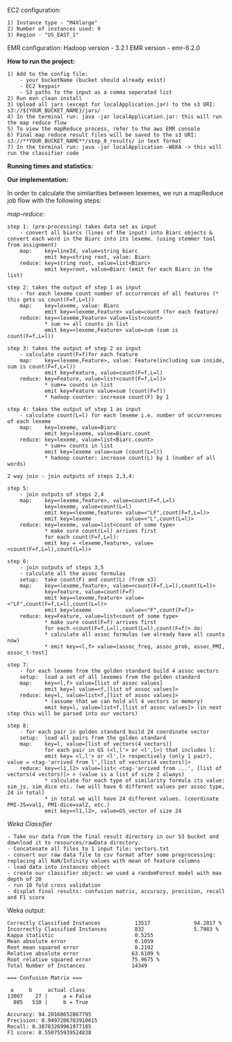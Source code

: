 
EC2 configuration:

    1) Instance type - "M4Xlarge"
    2) Number of instances used: 9
    3) Region - "US_EAST_1"

EMR configuration:
    Hadoop version - 3.2.1
    EMR version - emr-6.2.0

**How to run the project:**
    
    1) Add to the config file:
        - your bucketName (bucket should already exist)
        - EC2 keypair
        - S3 paths to the input as a comma seperated list
    2) Run mvn clean install
    3) Upload all jars (except for localApplication.jar) to the s3 URI: s3://${YOUR_BUCKET_NAME}/jars/
    4) In the terminal run: java -jar localApplication.jar: this will run the map reduce flow
    5) To view the mapReduce process, refer to the aws EMR console 
    6) Final map reduce result files will be saved to the s3 URI: s3://**YOUR_BUCKET_NAME**/step_8_results/ in text format
    7) In the terminal run: java -jar localApplication -WEKA -> this will run the classifier code

**Running times and statistics:**


**Our implementation:**

In order to calculate the similarities between lexemes, we run a mapReduce job flow with the following steps:

*map-reduce:*

    step 1: (pre-processing) takes data set as input
        - convert all biarcs (lines of the input) into Biarc objects & convert each word in the Biarc into its lexeme. (using stemmer tool from assignment)
        map: 	key=lineId, value=string biarc
                emit key=string root, value: Biarc 
        reduce: key=string root, value=list<Biarc>
                emit key=root, value=Biarc (emit for each Biarc in the list) 
    
    step 2: takes the output of step 1 as input
        - for each lexeme count number of occurrences of all features (* this gets us count(F=f,L=l))
        map:	key=lexeme, value: Biarc
                emit key=<lexeme,Feature> value=count (for each feature)
        reduce: key=<lexeme,Feature> value=list<count>
                * sum += all counts in list 
                emit key=<lexeme,Feature> value=sum (sum is count(F=f,L=l))
    
    step 3: takes the output of step 2 as input
        - calculate count(F=f)for each feature
        map:	key=<lexeme,Feature>, value: Feature(including sum inside, sum is count(F=f,L=l))
                emit key=Feature, value=count(F=f,L=l)
        reduce: key=Feature, value=list<count(F=f,L=l)>
                * sum+= counts in list
                emit key=Feature value=sum (count(F=f))
                * hadoop counter: increase count(F) by 1
    
    step 4: takes the output of step 1 as input
        - calculate count(L=l) for each lexeme i.e. number of occurrences of each lexeme
        map:	key=lexeme, value=Biarc
                emit key=lexeme, value=Biarc.count
        reduce: key=lexeme, value=list<Biarc.count>
                * sum+= counts in list
                emit key=lexeme value=sum (count(L=l))
                * hadoop counter: increase count(L) by 1 (number of all words)
    
    2 way join - join outputs of steps 2,3,4:
    
    step 5:
        - join outputs of steps 2,4
        map:	key=<lexeme,feature>, value=count(F=f,L=l)
                key=lexeme, value=count(L=l)
                emit key=<lexeme,feature> value=<"LF",count(F=f,L=l)>
                emit key=lexeme 		  value=<"L",count(L=l)>
        reduce: key=lexeme, value=list<count of some type>
                * make sure count(L=l) arrives first
                for each count(F=f,L=l):
                emit key = <lexeme,feature>, value=<count(F=f,L=l),count(L=l)>
    
    step 6:
        - join outputs of steps 3,5
        - calculate all the assoc formulas
        setup:  take count(F) and count(L) (from s3)
        map:	key=<lexeme,feature>, value=<count(F=f,L=l),count(L=l)>
                key=feature, value=count(F=f)
                emit key=<lexeme,feature> value=<"LF",count(F=f,L=l),count(L=l)>
                emit key=lexeme 		  value=<"F",count(F=f)>
        reduce: key=Feature, value=list<count of some type>
                * make sure count(F=f) arrives first
                for each <count(F=f,L=l),count(L=l),count(F=f)> do:
                * calculate all assoc formulas (we already have all counts now)
                * emit key=<l,f> value=[assoc_freq, assoc_prob, assoc_PMI, assoc_t-test]
    
    step 7:
        - for each lexeme from the golden standard build 4 assoc vectors
        setup:  load a set of all lexemes from the golden standard
        map:	key=<l,f> value=[list of assoc values]
                emit key=l value=<f,[list of assoc values]>
        reduce: key=l, value=list<f,[list of assoc values]>
                * (assume that we can hold all 4 vectors in memory)
                emit key=l, value=list<f,[list of assoc values]> (in next step this will be parsed into our vectors)
    
    step 8:
        - for each pair in golden standard build 24 coordinate vector
        setup:  load all pairs from the golden standard
        map:	key=l, value=[list of vectors(4 vectors)]
                for each pair in GS (<l,l'> or <l',l>) that includes l:
                emit key= <l,l'> or <l',l> respectively (only 1 pair), value = <tag-'arrived from l',[list of vectors(4 vectors)]>
        reduce: key=<l1,l2> value=list< <tag-'arrived from ...', [list of vectors(4 vectors)]> > (value is a list of size 2 always)
                * calculate for each type of similarity formula its value: sim_js, sim_dice etc. (we will have 6 different values per assoc type, 24 in total)
                * in total we will have 24 different values. (coordinate PMI-JS=val1, PMI-dice=val2, etc.)
                emit key=<l1,l2>, value=GS_vector of size 24

*Weka Classifier*

    - Take our data from the final result directory in our S3 bucket and download it to resources/rawData directory.
    - Concatenate all files to 1 input file: vectors.txt
    - convert our raw data file to csv format after some preprocessing: replacing all NaN/Infinity values with mean of feature columns
    - load data into instances object
    - create our classifier object: we used a randomForest model with max depth of 20
    - run 10 fold cross validation
    - displat final results: confusion matrix, accuracy, precision, recall and F1 score

Weka output:

    Correctly Classified Instances           13517              94.2017 %
    Incorrectly Classified Instances         832                5.7983 %
    Kappa statistic                          0.5255
    Mean absolute error                      0.1059
    Root mean squared error                  0.2192
    Relative absolute error                 63.6109 %
    Root relative squared error             75.9675 %
    Total Number of Instances               14349

    === Confusion Matrix ===

     a     b     actual class
    13007    27 |     a = False
      805   510 |     b = True
    
    Accuracy: 94.20168652867795
    Precision: 0.9497206703910615
    Recall: 0.38783269961977185
    F1 score: 0.550755939524838

